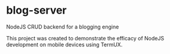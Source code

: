# blog-server
NodeJS CRUD backend for a blogging engine

This project was created to demonstrate the efficacy of NodeJS development on mobile devices using TermUX.
